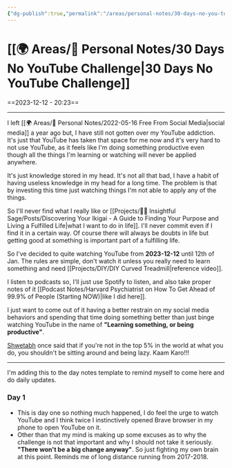 ```yaml
---
{"dg-publish":true,"permalink":"/areas/personal-notes/30-days-no-you-tube-challenge/","noteIcon":"1"}
---
```


# [[🌍 Areas/📧 Personal Notes/30 Days No YouTube Challenge\|30 Days No YouTube Challenge]]
==2023-12-12 - 20:23==

---
I left [[🌍 Areas/📧 Personal Notes/2022-05-16 Free From Social Media\|social media]] a year ago but, I have still not gotten over my YouTube addiction. It's just that YouTube has taken that space for me now and it's very hard to not use YouTube, as it feels like I'm doing something productive even though all the things I'm learning or watching will never be applied anywhere.

It's just knowledge stored in my head. It's not all that bad, I have a habit of having useless knowledge in my head for a long time. The problem is that by investing this time just watching things I'm not able to apply any of the things.

So I'll never find what I really like or [[Projects/🧓🏻 Insightful Sage/Posts/Discovering Your Ikigai - A Guide to Finding Your Purpose and Living a Fulfilled Life\|what I want to do in life]]. I'll never commit even if I find it in a certain way. Of course there will always be doubts in life but getting good at something is important part of a fulfilling life.

So I've decided to quite watching YouTube from **2023-12-12** until 12th of Jan. The rules are simple, don't watch it unless you really need to learn something and need [[Projects/DIY/DIY Curved Treadmill\|reference video]].

I listen to podcasts so, I'll just use Spotify to listen, and also take proper notes of it [[Podcast Notes/Harvard Psychiatrist on How To Get Ahead of 99.9% of People (Starting NOW)\|like I did here]].

I just want to come out of it having a better restrain on my social media behaviors and spending that time doing something better than just binge watching YouTube in the name of **"Learning something, or being productive"**.

[Shwetabh](https://www.youtube.com/@ShwetabhGangwar1) once said that if you're not in the top 5% in the world at what you do, you shouldn't be sitting around and being lazy. Kaam Karo!!!

---
I'm adding this to the day notes template to remind myself to come here and do daily updates.

### Day 1
- This is day one so nothing much happened, I do feel the urge to watch YouTube and I think twice I instinctively opened Brave browser in my phone to open YouTube on it.
- Other than that my mind is making up some excuses as to why the challenge is not that important and why I should not take it seriously. **"There won't be a big change anyway"**. So just fighting my own brain at this point. Reminds me of long distance running from 2017-2018.